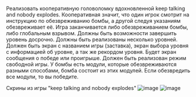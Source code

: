 Реализовать кооперативную головоломку вдохновленной keep talking and nobody explodes. Кооперативная значит, что один игрок смотрит на инструкцию по обезвреживанию бомбы, а другой следуя указаниям обезвреживает её. Игра заканчивается либо обезвреживанием бомбы, либо глобальным взрывом. 
Должны быть возможности завершить уровень досрочно. 
Должны быть реализованы несколько уровней. 
Должен быть экран с названием игры (заставка), экран выбора уровня с информацией об уровне, а так же рекордом уровня. 
Будет экран сообщения о победе или проигрыше.
Должен быть реализован режим свободной игры.
У бомбы есть модули, которые обезвреживаются разными способами,
бомба состоит из этих модулей. Если обезвредить все модули, то вы победите.


Скрины из игры "keep talking and nobody explodes"
![image](https://user-images.githubusercontent.com/94854834/146819141-60ca1128-d1b5-4e04-8b4b-2dcc63225f47.png)
![image](https://user-images.githubusercontent.com/94854834/146819994-a94346f1-5e15-47af-825f-8e820976f48b.png)
